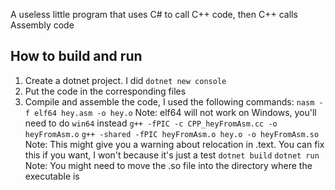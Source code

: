 A useless little program that uses C# to call C++ code, then C++ calls Assembly code
<br>
## How to build and run

1. Create a dotnet project. I did `dotnet new console`
2. Put the code in the corresponding files
3. Compile and assemble the code, I used the following commands:
`nasm -f elf64 hey.asm -o hey.o` Note: elf64 will not work on Windows, you'll need to do `win64` instead
`g++ -fPIC -c CPP_heyFromAsm.cc -o heyFromAsm.o`
`g++ -shared -fPIC heyFromAsm.o hey.o -o heyFromAsm.so` Note: This might give you a warning about relocation in .text. You can fix this if you want, I won't because it's just a test
`dotnet build`
`dotnet run` Note: You might need to move the .so file into the directory where the executable is
